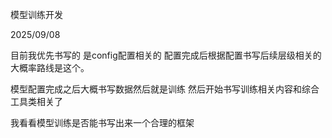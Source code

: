 模型训练开发

2025/09/08

目前我优先书写的 是config配置相关的 配置完成后根据配置书写后续层级相关的大概率路线是这个。

模型配置完成之后大概书写数据然后就是训练
然后开始书写训练相关内容和综合工具类相关了 

我看看模型训练是否能书写出来一个合理的框架
